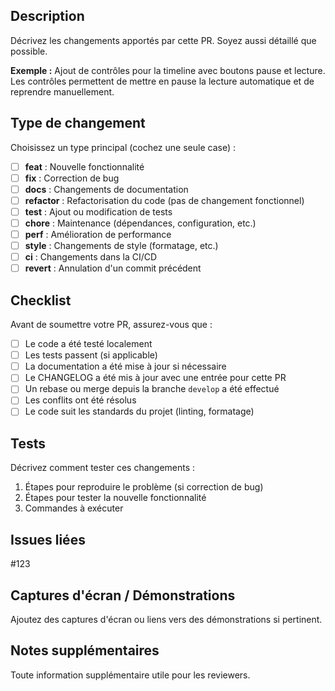 ## Description
Décrivez les changements apportés par cette PR. Soyez aussi détaillé que possible.

**Exemple :** Ajout de contrôles pour la timeline avec boutons pause et lecture. Les contrôles permettent de mettre en pause la lecture automatique et de reprendre manuellement.

## Type de changement
Choisissez un type principal (cochez une seule case) :
- [ ] **feat** : Nouvelle fonctionnalité
- [ ] **fix** : Correction de bug
- [ ] **docs** : Changements de documentation
- [ ] **refactor** : Refactorisation du code (pas de changement fonctionnel)
- [ ] **test** : Ajout ou modification de tests
- [ ] **chore** : Maintenance (dépendances, configuration, etc.)
- [ ] **perf** : Amélioration de performance
- [ ] **style** : Changements de style (formatage, etc.)
- [ ] **ci** : Changements dans la CI/CD
- [ ] **revert** : Annulation d'un commit précédent

## Checklist
Avant de soumettre votre PR, assurez-vous que :
- [ ] Le code a été testé localement
- [ ] Les tests passent (si applicable)
- [ ] La documentation a été mise à jour si nécessaire
- [ ] Le CHANGELOG a été mis à jour avec une entrée pour cette PR
- [ ] Un rebase ou merge depuis la branche `develop` a été effectué
- [ ] Les conflits ont été résolus
- [ ] Le code suit les standards du projet (linting, formatage)

## Tests
Décrivez comment tester ces changements :
1. Étapes pour reproduire le problème (si correction de bug)
2. Étapes pour tester la nouvelle fonctionnalité
3. Commandes à exécuter

## Issues liées
#123

## Captures d'écran / Démonstrations
Ajoutez des captures d'écran ou liens vers des démonstrations si pertinent.

## Notes supplémentaires
Toute information supplémentaire utile pour les reviewers.